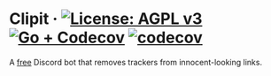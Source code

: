 # Clipit &middot; [![License: AGPL v3](https://img.shields.io/badge/License-AGPL%20v3-blue.svg)](https://www.gnu.org/licenses/agpl-3.0) [![Go + Codecov](https://github.com/carnivorecookies/Clipit/actions/workflows/main.yml/badge.svg)](https://github.com/carnivorecookies/Clipit/actions/workflows/main.yml) [![codecov](https://codecov.io/gh/carnivorecookies/Clipit/graph/badge.svg?token=UB3LPX099F)](https://codecov.io/gh/carnivorecookies/Clipit)

A [free](https://www.gnu.org/philosophy/free-sw.en.html) Discord bot that removes trackers from innocent-looking links.
